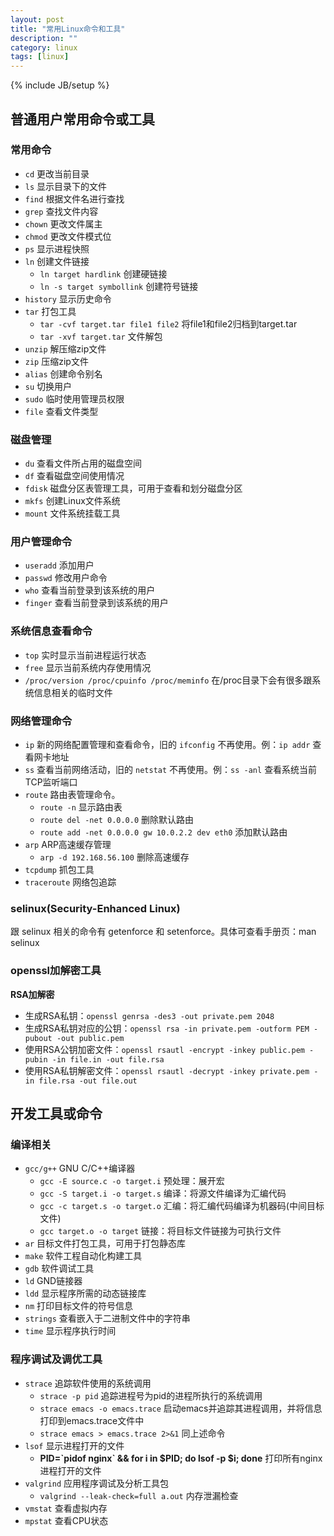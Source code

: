```yaml
---
layout: post
title: "常用Linux命令和工具"
description: ""
category: linux
tags: [linux]
---
```

{% include JB/setup %}

## 普通用户常用命令或工具

### 常用命令

  + `cd` 更改当前目录
  + `ls` 显示目录下的文件
  + `find` 根据文件名进行查找
  + `grep` 查找文件内容
  + `chown` 更改文件属主
  + `chmod` 更改文件模式位
  + `ps` 显示进程快照
  + `ln` 创建文件链接
    - `ln target hardlink` 创建硬链接
    - `ln -s target symbollink` 创建符号链接
  + `history` 显示历史命令
  + `tar` 打包工具
    - `tar -cvf target.tar file1 file2` 将file1和file2归档到target.tar
    - `tar -xvf target.tar` 文件解包
  + `unzip` 解压缩zip文件
  + `zip` 压缩zip文件
  + `alias` 创建命令别名
  + `su` 切换用户
  + `sudo` 临时使用管理员权限
  + `file` 查看文件类型

### 磁盘管理

  + `du` 查看文件所占用的磁盘空间
  + `df` 查看磁盘空间使用情况
  + `fdisk` 磁盘分区表管理工具，可用于查看和划分磁盘分区
  + `mkfs` 创建Linux文件系统
  + `mount` 文件系统挂载工具

### 用户管理命令

  + `useradd` 添加用户
  + `passwd` 修改用户命令
  + `who` 查看当前登录到该系统的用户
  + `finger` 查看当前登录到该系统的用户

### 系统信息查看命令

  + `top` 实时显示当前进程运行状态
  + `free` 显示当前系统内存使用情况
  + `/proc/version /proc/cpuinfo /proc/meminfo` 在/proc目录下会有很多跟系统信息相关的临时文件

### 网络管理命令

  + `ip` 新的网络配置管理和查看命令，旧的 `ifconfig` 不再使用。例：`ip addr` 查看网卡地址
  + `ss` 查看当前网络活动，旧的 `netstat` 不再使用。例：`ss -anl` 查看系统当前TCP监听端口
  + `route` 路由表管理命令。
    - `route -n` 显示路由表
    - `route del -net 0.0.0.0` 删除默认路由
    - `route add -net 0.0.0.0 gw 10.0.2.2 dev eth0` 添加默认路由
  + `arp` ARP高速缓存管理
    - `arp -d 192.168.56.100` 删除高速缓存
  + `tcpdump` 抓包工具
  + `traceroute` 网络包追踪

### selinux(Security-Enhanced Linux)

跟 selinux 相关的命令有 getenforce 和 setenforce。具体可查看手册页：man selinux

### openssl加解密工具

**RSA加解密**

  + 生成RSA私钥：`openssl genrsa -des3 -out private.pem 2048`
  + 生成RSA私钥对应的公钥：`openssl rsa -in private.pem -outform PEM -pubout -out public.pem`
  + 使用RSA公钥加密文件：`openssl rsautl -encrypt -inkey public.pem -pubin -in file.in -out file.rsa`
  + 使用RSA私钥解密文件：`openssl rsautl -decrypt -inkey private.pem -in file.rsa -out file.out`

## 开发工具或命令

### 编译相关

  + `gcc/g++` GNU C/C++编译器
    - `gcc -E source.c -o target.i` 预处理：展开宏
    - `gcc -S target.i -o target.s` 编译：将源文件编译为汇编代码
    - `gcc -c target.s -o target.o` 汇编：将汇编代码编译为机器码(中间目标文件)
    - `gcc target.o -o target` 链接：将目标文件链接为可执行文件
  + `ar` 目标文件打包工具，可用于打包静态库
  + `make` 软件工程自动化构建工具
  + `gdb` 软件调试工具
  + `ld` GND链接器
  + `ldd` 显示程序所需的动态链接库
  + `nm` 打印目标文件的符号信息
  + `strings` 查看嵌入于二进制文件中的字符串
  + `time` 显示程序执行时间

### 程序调试及调优工具

  + `strace` 追踪软件使用的系统调用
    - `strace -p pid` 追踪进程号为pid的进程所执行的系统调用
    - `strace emacs -o emacs.trace` 启动emacs并追踪其进程调用，并将信息打印到emacs.trace文件中
    - `strace emacs > emacs.trace 2>&1` 同上述命令
  + `lsof` 显示进程打开的文件
    - **PID=\`pidof nginx\` && for i in $PID; do lsof -p $i; done** 打印所有nginx进程打开的文件
  + `valgrind` 应用程序调试及分析工具包
    - `valgrind --leak-check=full a.out` 内存泄漏检查
  + `vmstat` 查看虚拟内存
  + `mpstat` 查看CPU状态
